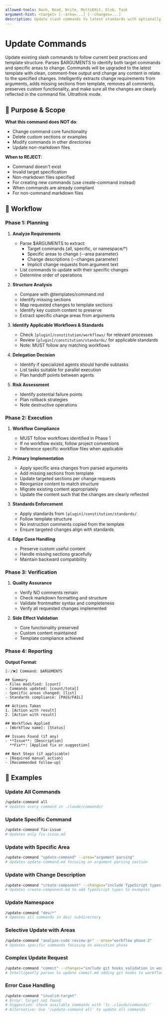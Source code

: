 ```yaml
---
allowed-tools: Bash, Read, Write, MultiEdit, Glob, Task
argument-hint: <target> [--area=...] [--changes=...]
description: Update slash commands to latest standards with optionally specific area changes
---
```


# Update Commands

Update existing slash commands to follow current best practices and template structure. Parses $ARGUMENTS to identify both target commands and specific areas to change. Commands will be upgraded to the latest template with clean, comment-free output and change any content in relate to the specified changes. Intelligently extracts change requirements from arguments, adds missing sections from template, removes all comments, preserves custom functionality, and make sure all the changes are clearly reflected in the command file. Ultrathink mode.

## 🎯 Purpose & Scope

**What this command does NOT do**:

- Change command core functionality
- Delete custom sections or examples
- Modify commands in other directories
- Update non-markdown files

**When to REJECT**:

- Command doesn't exist
- Invalid target specification
- Non-markdown files specified
- For creating new commands (use create-command instead)
- When commands are already compliant
- For non-command markdown files

## 🔄 Workflow

### Phase 1: Planning

1. **Analyze Requirements**
   - Parse $ARGUMENTS to extract:
     - Target commands (all, specific, or namespace/*)
     - Specific areas to change (--area parameter)
     - Change descriptions (--changes parameter)
     - Implicit change requests from argument text
   - List commands to update with their specific changes
   - Determine order of operations

2. **Structure Analysis**
   - Compare with @templates/command.md
   - Identify missing sections
   - Map requested changes to template sections
   - Identify key custom content to preserve
   - Extract specific change areas from arguments

3. **Identify Applicable Workflows & Standards**
   - Check `[plugin]/constitution/workflows/` for relevant processes
   - Review `[plugin]/constitution/standards/` for applicable standards
   - Note: MUST follow any matching workflows

4. **Delegation Decision**
   - Identify if specialized agents should handle subtasks
   - List tasks suitable for parallel execution
   - Plan handoff points between agents

5. **Risk Assessment**
   - Identify potential failure points
   - Plan rollback strategies
   - Note destructive operations

### Phase 2: Execution

1. **Workflow Compliance**
   - MUST follow workflows identified in Phase 1
   - If no workflow exists, follow project conventions
   - Reference specific workflow files when applicable

2. **Primary Implementation**
   - Apply specific area changes from parsed arguments
   - Add missing sections from template
   - Update targeted sections per change requests
   - Reorganize content to match structure
   - Migrate existing content appropriately
   - Update the content such that the changes are clearly reflected

3. **Standards Enforcement**
   - Apply standards from `[plugin]/constitution/standards/`
   - Follow template structure
   - No instruction comments copied from the template
   - Ensure targeted changes align with standards

4. **Edge Case Handling**
   - Preserve custom useful content
   - Handle missing sections gracefully
   - Maintain backward compatibility

### Phase 3: Verification

1. **Quality Assurance**
   - Verify NO comments remain
   - Check markdown formatting and structure
   - Validate frontmatter syntax and completeness
   - Verify all requested changes implemented

2. **Side Effect Validation**
   - Core functionality preserved
   - Custom content maintained
   - Template compliance achieved

### Phase 4: Reporting

**Output Format**:

```
[✅/❌] Command: $ARGUMENTS

## Summary
- Files modified: [count]
- Commands updated: [count/total]
- Specific areas changed: [list]
- Standards compliance: [PASS/FAIL]

## Actions Taken
1. [Action with result]
2. [Action with result]

## Workflows Applied
- [Workflow name]: [Status]

## Issues Found (if any)
- **Issue**: [Description]
  **Fix**: [Applied fix or suggestion]

## Next Steps (if applicable)
- [Required manual action]
- [Recommended follow-up]
```

## 📝 Examples

### Update All Commands

```bash
/update-command all
# Updates every command in .claude/commands/
```

### Update Specific Command

```bash
/update-command fix-issue
# Updates only fix-issue.md
```

### Update with Specific Area

```bash
/update-command "update-command" --area="argument parsing"
# Updates update-command.md focusing on argument parsing section
```

### Update with Change Description

```bash
/update-command "create-component" --changes="include TypeScript types in examples"
# Updates create-component.md to add TypeScript types to examples
```

### Update Namespace

```bash
/update-command "dev/*"
# Updates all commands in dev/ subdirectory
```

### Selective Update with Areas

```bash
/update-command "analyze-code review-pr" --area="workflow phase 2"
# Updates specific commands focusing on execution phase
```

### Complex Update Request

```bash
/update-command "commit" --changes="include git hooks validation in workflow"
# Intelligently parses to update commit.md adding git hooks to workflow
```

### Error Case Handling

```bash
/update-command "invalid-target"
# Error: Target not found
# Suggestion: Check available commands with 'ls .claude/commands/'
# Alternative: Use '/update-command all' to update all commands
```
